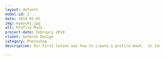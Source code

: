 ```yaml
---
layout: default
modal-id: 2
date: 2019-02-01
img: mymaskj.jpg
alt: Profile Mask
project-date: February 2019
client: General Design
category: Photoshop
description: Our First lesson was how to create a profile mask.  In the lesson, we learned how to select in various ways as well as how to mask certain objects.

---
```

